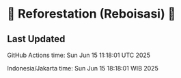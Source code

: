 
# 🌳 Reforestation (Reboisasi) 🌲

## Last Updated

GitHub Actions time: Sun Jun 15 11:18:01 UTC 2025

Indonesia/Jakarta time: Sun Jun 15 18:18:01 WIB 2025
